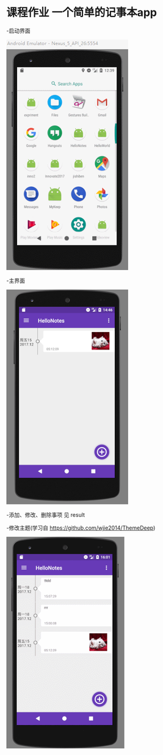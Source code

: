 # 课程作业 一个简单的记事本app

-启动界面

![Image text](https://raw.githubusercontent.com/hzgege/HelloNotes/master/result/%E5%90%AF%E5%8A%A8%E7%95%8C%E9%9D%A2.gif)

-主界面

![Image text](https://github.com/hzgege/HelloNotes/blob/master/result/%E4%B8%BB%E7%95%8C%E9%9D%A2.png)

-添加、修改、删除事项 
见 result

-修改主题(学习自 https://github.com/wjie2014/ThemeDeep)

![Image text](https://raw.githubusercontent.com/hzgege/HelloNotes/master/result/image12.gif)
